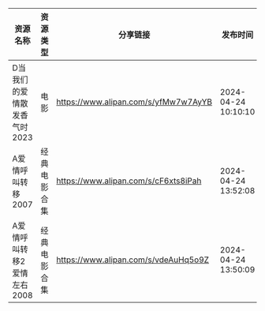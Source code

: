 | 资源名称             | 资源类型   | 分享链接                                 | 发布时间                |
| ---------------- | ------ | ------------------------------------ | ------------------- |
| D当我们的爱情散发香气时2023 | 电影     | https://www.alipan.com/s/yfMw7w7AyYB | 2024-04-24 10:10:10 |
| A爱情呼叫转移2007      | 经典电影合集 | https://www.alipan.com/s/cF6xts8iPah | 2024-04-24 13:52:08 |
| A爱情呼叫转移2爱情左右2008 | 经典电影合集 | https://www.alipan.com/s/vdeAuHq5o9Z | 2024-04-24 13:50:09 |
